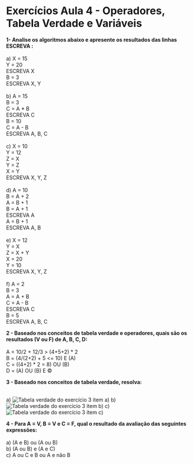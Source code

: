 # Exercícios Aula 4 - Operadores, Tabela Verdade e Variáveis

<html>
  <p><strong>1- Analise os algoritmos abaixo e apresente os resultados das linhas ESCREVA :</strong><br><br>
  a) X = 15<br>
  Y = 20<br>
  ESCREVA X<br>
  B = 3<br>
  ESCREVA X, Y<br><br>
  b) A = 15<br>
  B = 3<br>
  C = A * B<br>
  ESCREVA C<br>
  B = 10<br>
  C = A - B<br>
  ESCREVA A, B, C<br><br>
  c) X = 10<br>
  Y = 12<br>
  Z = X<br>
  Y = Z<br>
  X = Y<br>
  ESCREVA X, Y, Z<br><br>
  d) A = 10<br>
  B = A + 2<br>
  A = B + 1<br>
  B = A + 1<br>
  ESCREVA A<br>
  A = B + 1<br>
  ESCREVA A, B<br><br>
  e) X = 12<br>
  Y = X<br>
  Z = X + Y<br>
  X = 20<br>
  Y = 10<br>
  ESCREVA X, Y, Z<br><br>
  f) A = 2<br>
  B = 3<br>
  A = A + B<br>
  C = A - B<br>
  ESCREVA C<br>
  B = 5<br>
  ESCREVA A, B, C</p>
  <p><strong>2 - Baseado nos conceitos de tabela verdade e operadores, quais são os resultados (V ou F) de A, B, C, D:</strong><br><br>
  A = 10/2 + 12/3 > (4+5+2) * 2<br>
  B = (4/(2+2) + 5 <= 10) E (A)<br>
  C = ((4+2) * 2 = 8) OU (B)<br>
  D = (A) OU (B) E ©</p>
  <p><strong>3 - Baseado nos conceitos de tabela verdade, resolva:</strong><br><br></p>
  a)
  <img href="../../img/Sprint2-Aula4-Exercicio3-ItemA" alt="Tabela verdade do exercício 3 item a)">
  b)
  <img href="../../img/Sprint2-Aula4-Exercicio3-ItemB" alt="Tabela verdade do exercício 3 item b)">
c)
  <img href="../../img/Sprint2-Aula4-Exercicio3-ItemC" alt="Tabela verdade do exercício 3 item c)">
  <p><strong>4 - Para A = V, B = V e C = F, qual o resultado da avaliação das seguintes expressões:</strong><br><br>
  a) (A e B) ou (A ou B)<br>
  b) (A ou B) e (A e C)<br>
  c) A ou C e B ou A e não B</p>
